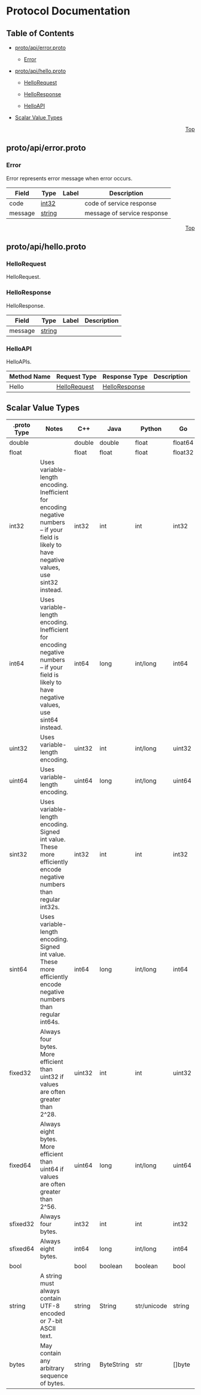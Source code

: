 # Protocol Documentation
<a name="top"></a>

## Table of Contents

- [proto/api/error.proto](#proto_api_error-proto)
    - [Error](#xuyu-v1-Error)
  
- [proto/api/hello.proto](#proto_api_hello-proto)
    - [HelloRequest](#xuyu-v1-HelloRequest)
    - [HelloResponse](#xuyu-v1-HelloResponse)
  
    - [HelloAPI](#xuyu-v1-HelloAPI)
  
- [Scalar Value Types](#scalar-value-types)



<a name="proto_api_error-proto"></a>
<p align="right"><a href="#top">Top</a></p>

## proto/api/error.proto



<a name="xuyu-v1-Error"></a>

### Error
Error represents error message when error occurs.


| Field | Type | Label | Description |
| ----- | ---- | ----- | ----------- |
| code | [int32](#int32) |  | code of service response |
| message | [string](#string) |  | message of service response |





 

 

 

 



<a name="proto_api_hello-proto"></a>
<p align="right"><a href="#top">Top</a></p>

## proto/api/hello.proto



<a name="xuyu-v1-HelloRequest"></a>

### HelloRequest
HelloRequest.






<a name="xuyu-v1-HelloResponse"></a>

### HelloResponse
HelloResponse.


| Field | Type | Label | Description |
| ----- | ---- | ----- | ----------- |
| message | [string](#string) |  |  |





 

 

 


<a name="xuyu-v1-HelloAPI"></a>

### HelloAPI
HelloAPIs.

| Method Name | Request Type | Response Type | Description |
| ----------- | ------------ | ------------- | ------------|
| Hello | [HelloRequest](#xuyu-v1-HelloRequest) | [HelloResponse](#xuyu-v1-HelloResponse) |  |

 



## Scalar Value Types

| .proto Type | Notes | C++ | Java | Python | Go | C# | PHP | Ruby |
| ----------- | ----- | --- | ---- | ------ | -- | -- | --- | ---- |
| <a name="double" /> double |  | double | double | float | float64 | double | float | Float |
| <a name="float" /> float |  | float | float | float | float32 | float | float | Float |
| <a name="int32" /> int32 | Uses variable-length encoding. Inefficient for encoding negative numbers – if your field is likely to have negative values, use sint32 instead. | int32 | int | int | int32 | int | integer | Bignum or Fixnum (as required) |
| <a name="int64" /> int64 | Uses variable-length encoding. Inefficient for encoding negative numbers – if your field is likely to have negative values, use sint64 instead. | int64 | long | int/long | int64 | long | integer/string | Bignum |
| <a name="uint32" /> uint32 | Uses variable-length encoding. | uint32 | int | int/long | uint32 | uint | integer | Bignum or Fixnum (as required) |
| <a name="uint64" /> uint64 | Uses variable-length encoding. | uint64 | long | int/long | uint64 | ulong | integer/string | Bignum or Fixnum (as required) |
| <a name="sint32" /> sint32 | Uses variable-length encoding. Signed int value. These more efficiently encode negative numbers than regular int32s. | int32 | int | int | int32 | int | integer | Bignum or Fixnum (as required) |
| <a name="sint64" /> sint64 | Uses variable-length encoding. Signed int value. These more efficiently encode negative numbers than regular int64s. | int64 | long | int/long | int64 | long | integer/string | Bignum |
| <a name="fixed32" /> fixed32 | Always four bytes. More efficient than uint32 if values are often greater than 2^28. | uint32 | int | int | uint32 | uint | integer | Bignum or Fixnum (as required) |
| <a name="fixed64" /> fixed64 | Always eight bytes. More efficient than uint64 if values are often greater than 2^56. | uint64 | long | int/long | uint64 | ulong | integer/string | Bignum |
| <a name="sfixed32" /> sfixed32 | Always four bytes. | int32 | int | int | int32 | int | integer | Bignum or Fixnum (as required) |
| <a name="sfixed64" /> sfixed64 | Always eight bytes. | int64 | long | int/long | int64 | long | integer/string | Bignum |
| <a name="bool" /> bool |  | bool | boolean | boolean | bool | bool | boolean | TrueClass/FalseClass |
| <a name="string" /> string | A string must always contain UTF-8 encoded or 7-bit ASCII text. | string | String | str/unicode | string | string | string | String (UTF-8) |
| <a name="bytes" /> bytes | May contain any arbitrary sequence of bytes. | string | ByteString | str | []byte | ByteString | string | String (ASCII-8BIT) |

